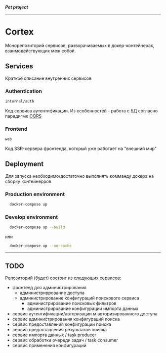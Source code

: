 ***Pet project***

---

# Cortex

Монорепозиторий сервисов, разворачиваемых в докер-контейнерах, взаимодействующих меж собой.

## Services

Краткое описание внутренних сервисов

### Authentication

```bash
internal/auth
```

Код сервиса аутентификации. Из особенностей - работа с БД согласно парадигме [CQRS](https://en.wikipedia.org/wiki/CQRS)

### Frontend

```bash
web
```

Код SSR-сервера фронтенда, который уже работает на "внешний мир"

## Deployment

Для запуска необходимо/достаточно выполнять комманду докера на сборку контейнерров

### Production environment

```bash
  docker-compose up
```

### Develop environment

```bash
  docker-compose up --build
```

или

```bash
  docker-compose up --no-cache
```

----

## TODO

Репозиторий (будет) состоит из следующих сервисов:

- фронтенд для администрирования
    - администриррование доступа
    - администрирование конфигураций поискового сервиса
        - администрирование поисковых фильтров
        - администрирование конфигурации импорта данных
- сервис аутентификации/авторизации м авторизированного доступа
- сервис администрирования конфигураций поиска
- сервис предоставления конфигурации поиска
- сервис предоставления результатов поиска
- сервис импорта данных / task producer
- сервис обработки очереди задач / task consumer
- сервис применения конфигураций